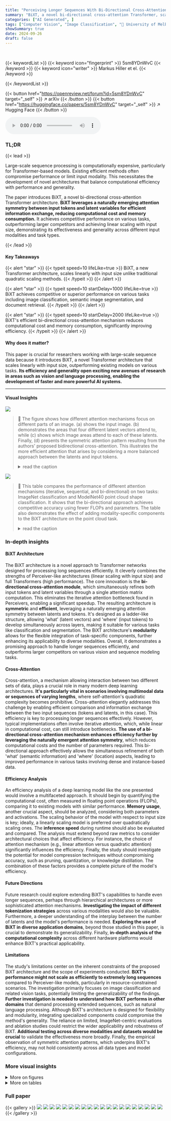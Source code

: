```yaml
---
title: "Perceiving Longer Sequences With Bi-Directional Cross-Attention Transformers"
summary: "BiXT, a novel bi-directional cross-attention Transformer, scales linearly with input size, achieving competitive performance across various tasks by efficiently processing longer sequences."
categories: ["AI Generated", ]
tags: ["Computer Vision", "Image Classification", "🏢 University of Melbourne",]
showSummary: true
date: 2024-09-26
draft: false
---
```


<br>

{{< keywordList >}}
{{< keyword icon="fingerprint" >}} 5sm8YDnWvC {{< /keyword >}}
{{< keyword icon="writer" >}} Markus Hiller et el. {{< /keyword >}}
 
{{< /keywordList >}}

{{< button href="https://openreview.net/forum?id=5sm8YDnWvC" target="_self" >}}
↗ arXiv
{{< /button >}}
{{< button href="https://huggingface.co/papers/5sm8YDnWvC" target="_self" >}}
↗ Hugging Face
{{< /button >}}



<audio controls>
    <source src="https://ai-paper-reviewer.com/5sm8YDnWvC/podcast.wav" type="audio/wav">
    Your browser does not support the audio element.
</audio>


### TL;DR


{{< lead >}}

Large-scale sequence processing is computationally expensive, particularly for Transformer-based models.  Existing efficient methods often compromise performance or limit input modality. This necessitates the development of novel architectures that balance computational efficiency with performance and generality. 



The paper introduces BiXT, a novel bi-directional cross-attention Transformer architecture. **BiXT leverages a naturally emerging attention symmetry between input tokens and latent variables for efficient information exchange, reducing computational cost and memory consumption.**  It achieves competitive performance on various tasks, outperforming larger competitors and achieving linear scaling with input size, demonstrating its effectiveness and generality across different input modalities and task types.

{{< /lead >}}


#### Key Takeaways

{{< alert "star" >}}
{{< typeit speed=10 lifeLike=true >}} BiXT, a new Transformer architecture, scales linearly with input size unlike traditional quadratic scaling methods. {{< /typeit >}}
{{< /alert >}}

{{< alert "star" >}}
{{< typeit speed=10 startDelay=1000 lifeLike=true >}} BiXT achieves competitive or superior performance on various tasks including image classification, semantic image segmentation, and document retrieval. {{< /typeit >}}
{{< /alert >}}

{{< alert "star" >}}
{{< typeit speed=10 startDelay=2000 lifeLike=true >}} BiXT's efficient bi-directional cross-attention mechanism reduces computational cost and memory consumption, significantly improving efficiency. {{< /typeit >}}
{{< /alert >}}

#### Why does it matter?
This paper is crucial for researchers working with large-scale sequence data because it introduces BiXT, a novel Transformer architecture that scales linearly with input size, outperforming existing models on various tasks.  **Its efficiency and generality open exciting new avenues of research in areas such as vision and language processing, enabling the development of faster and more powerful AI systems.**

------
#### Visual Insights



![](https://ai-paper-reviewer.com/5sm8YDnWvC/figures_1_1.jpg)

> 🔼 The figure shows how different attention mechanisms focus on different parts of an image.  (a) shows the input image. (b) demonstrates the areas that four different latent vectors attend to, while (c) shows which image areas attend to each of these latents. Finally, (d) presents the symmetric attention pattern resulting from the authors' proposed bidirectional cross-attention. This illustrates the more efficient attention that arises by considering a more balanced approach between the latents and input tokens.
> <details>
> <summary>read the caption</summary>
> Figure 1: Emerging patterns when attending both ways. (a) Input image. (b) depicts the areas of the image that 4 different latents attend to, while (c) inversely shows which image regions attend to these latents (transformed into the same coordinate system for ease of interpretation). (d) displays which areas & latents are symmetrically attended to using our proposed bi-directional cross-attention.
> </details>





![](https://ai-paper-reviewer.com/5sm8YDnWvC/tables_5_1.jpg)

> 🔼 This table compares the performance of different attention mechanisms (iterative, sequential, and bi-directional) on two tasks: ImageNet classification and ModelNet40 point cloud shape classification.  It shows that the bi-directional approach achieves competitive accuracy using fewer FLOPs and parameters. The table also demonstrates the effect of adding modality-specific components to the BiXT architecture on the point cloud task. 
> <details>
> <summary>read the caption</summary>
> Table 1: Bi-directional vs. iterative attention. (a) Classification accuracy on ImageNet1K. All architectures use 64 latent vectors and have been trained for 120 epochs with hyperparameters individually optimized. Architectural configurations noted in brackets. †indicates sharing of all, ‡of all but the 1st layer's cross-attention parameters. Results reported as mean and (unbiased) std-dev over 3 randomly seeded training runs (see appendix for complete results). (b) Point cloud shape classification on ModelNet40. BiXT without (naïve) and with modality-specific components.
> </details>





### In-depth insights


#### BiXT Architecture
The BiXT architecture is a novel approach to Transformer networks designed for processing long sequences efficiently.  It cleverly combines the strengths of Perceiver-like architectures (linear scaling with input size) and full Transformers (high performance).  The core innovation is the **bi-directional cross-attention module**, which simultaneously refines both input tokens and latent variables through a single attention matrix computation. This eliminates the iterative attention bottleneck found in Perceivers, enabling a significant speedup.  The resulting architecture is **symmetric** and **efficient**, leveraging a naturally emerging attention symmetry between latents and tokens. It's designed as a ladder-like structure, allowing 'what' (latent vectors) and 'where' (input tokens) to develop simultaneously across layers, making it suitable for various tasks like classification and segmentation.  The BiXT architecture's **modularity** allows for the flexible integration of task-specific components, further enhancing its applicability to diverse modalities.  Overall, it demonstrates a promising approach to handle longer sequences efficiently, and outperforms larger competitors on various vision and sequence modeling tasks.

#### Cross-Attention
Cross-attention, a mechanism allowing interaction between two different sets of data, plays a crucial role in many modern deep learning architectures.  **It's particularly vital in scenarios involving multimodal data or sequences of varying lengths**, where self-attention's quadratic complexity becomes prohibitive.  Cross-attention elegantly addresses this challenge by enabling efficient comparison and information exchange between the two input sequences (tokens and latents, in this case).  This efficiency is key to processing longer sequences effectively.  However, typical implementations often involve iterative attention, which, while linear in computational cost, can still introduce bottlenecks.  **The use of a bi-directional cross-attention mechanism enhances efficiency further by leveraging the naturally emergent attention symmetry**, which reduces computational costs and the number of parameters required.  This bi-directional approach effectively allows the simultaneous refinement of both 'what' (semantic information) and 'where' (location) aspects, leading to improved performance in various tasks involving dense and instance-based data.

#### Efficiency Analysis
An efficiency analysis of a deep learning model like the one presented would involve a multifaceted approach.  It should begin by quantifying the computational cost, often measured in floating point operations (FLOPs), comparing it to existing models with similar performance. **Memory usage**, another crucial aspect, should be analyzed, considering both parameters and activations. The scaling behavior of the model with respect to input size is key; ideally, a linearly scaling model is preferred over quadratically scaling ones. The **inference speed** during runtime should also be evaluated and compared.  The analysis must extend beyond raw metrics to consider architectural choices that affect efficiency.  For instance, the choice of attention mechanism (e.g., linear attention versus quadratic attention) significantly influences the efficiency.  Finally, the study should investigate the potential for model compression techniques without compromising accuracy, such as pruning, quantization, or knowledge distillation. The combination of these factors provides a complete picture of the model's efficiency.

#### Future Directions
Future research could explore extending BiXT's capabilities to handle even longer sequences, perhaps through hierarchical architectures or more sophisticated attention mechanisms.  **Investigating the impact of different tokenization strategies** across various modalities would also be valuable.  Furthermore, a deeper understanding of the interplay between the number of latents and the model's performance is needed.  **Exploring the use of BiXT in diverse application domains**, beyond those studied in this paper, is crucial to demonstrate its generalizability. Finally, **in-depth analysis of the computational complexity** across different hardware platforms would enhance BiXT's practical applicability.

#### Limitations
The study's limitations center on the inherent constraints of the proposed BiXT architecture and the scope of experiments conducted.  **BiXT's performance might not scale as efficiently to extremely long sequences** compared to Perceiver-like models, particularly in resource-constrained scenarios. The investigation primarily focuses on image classification and related vision tasks, potentially limiting the generalizability of the findings.  **Further investigation is needed to understand how BiXT performs in other domains** that demand processing extended sequences, such as natural language processing. Although BiXT's architecture is designed for flexibility and modularity, integrating specialized components could compromise the method's generality.  The reliance on limited, ImageNet-centric evaluations and ablation studies could restrict the wider applicability and robustness of BiXT.  **Additional testing across diverse modalities and datasets would be crucial** to validate the effectiveness more broadly.  Finally, the empirical observation of symmetric attention patterns, which underpins BiXT's efficiency, may not hold consistently across all data types and model configurations.


### More visual insights

<details>
<summary>More on figures
</summary>


![](https://ai-paper-reviewer.com/5sm8YDnWvC/figures_3_1.jpg)

> 🔼 This figure illustrates the BiXT architecture, showing how input data is processed through a layer of the Bi-Directional Cross-Attention Transformer. The left panel displays the overall architecture, showing the flow of data through the latent self-attention, bi-directional cross-attention, and optional token refinement modules.  The right panel provides a detailed view of the efficient bi-directional cross-attention module, highlighting how latent vectors and input tokens attend to each other simultaneously, resulting in a reduction in computational cost.
> <details>
> <summary>read the caption</summary>
> Figure 2: BiXT architecture. (left) Input data passing through one layer of our Bi-Directional Cross-Attention Transformer. (right) Internal structure of proposed efficient bi-directional cross-attention.
> </details>



![](https://ai-paper-reviewer.com/5sm8YDnWvC/figures_8_1.jpg)

> 🔼 This figure shows how the validation accuracy of the BiXT model changes when varying the embedding dimension and the number of latents.  It also shows the effect of changing the input sequence length on both accuracy and computational resources (GFLOPs).  The results indicate that increasing embedding dimension and the number of latents leads to higher accuracy but also higher computational cost.  The relationship between input sequence length and computational resources is linear.
> <details>
> <summary>read the caption</summary>
> Figure 3: Scaling trends. Ablating the influence of embedding dimension, varying numbers of latents and sequence lengths for ImageNet1K classification. All models trained with shorter schedule (only 300 epochs) to save computational resources, and comparisons should therefore be performed relative to each other. Red star-markers correspond to BiXT-Ti/16 (Acc. 80.1) from Table 2. Validation accuracy represented through solid lines, while dashed lines indicate the computational resources.
> </details>



![](https://ai-paper-reviewer.com/5sm8YDnWvC/figures_14_1.jpg)

> 🔼 This figure shows the BiXT architecture, illustrating how input data is processed through a layer of the Bi-Directional Cross-Attention Transformer.  The left side displays the overall architecture, showing how latent vectors and input tokens are processed through self-attention and cross-attention modules. The right side details the internal workings of the efficient bi-directional cross-attention module, illustrating how latent vectors and tokens simultaneously attend to and refine each other, enabling efficient information exchange.  The approximate symmetry in the attention patterns between latents and tokens allows computation of the attention matrix only once. 
> <details>
> <summary>read the caption</summary>
> Figure 2: BiXT architecture. (left) Input data passing through one layer of our Bi-Directional Cross-Attention Transformer. (right) Internal structure of proposed efficient bi-directional cross-attention.
> </details>



![](https://ai-paper-reviewer.com/5sm8YDnWvC/figures_15_1.jpg)

> 🔼 This figure illustrates the BiXT architecture, showing how input data (images, point clouds, or text) is processed through a layer of the Bi-Directional Cross-Attention Transformer.  The left panel shows the overall architecture:  Input data is tokenized, then passed through a bi-directional cross-attention module where latent vectors and input tokens interact simultaneously. The latents are further refined through self-attention.  Optionally, the tokens can also undergo additional refinement. The right panel provides a detailed view of the efficient bi-directional cross-attention module, illustrating how computations are performed to refine both latents and tokens efficiently using a shared attention matrix.
> <details>
> <summary>read the caption</summary>
> Figure 2: BiXT architecture. (left) Input data passing through one layer of our Bi-Directional Cross-Attention Transformer. (right) Internal structure of proposed efficient bi-directional cross-attention.
> </details>



![](https://ai-paper-reviewer.com/5sm8YDnWvC/figures_16_1.jpg)

> 🔼 The figure illustrates the BiXT architecture, showing how input data is processed through a layer of the bi-directional cross-attention transformer.  The left side shows the overall architecture, while the right side zooms in on the efficient bi-directional cross-attention module. This module is designed to enable simultaneous refinement of both input tokens ('where') and latent vectors ('what') by computing a single attention matrix, leveraging the naturally emerging symmetry between them. This improves efficiency compared to methods using sequential, one-sided cross-attention.
> <details>
> <summary>read the caption</summary>
> Figure 2: BiXT architecture. (left) Input data passing through one layer of our Bi-Directional Cross-Attention Transformer. (right) Internal structure of proposed efficient bi-directional cross-attention.
> </details>



![](https://ai-paper-reviewer.com/5sm8YDnWvC/figures_24_1.jpg)

> 🔼 This figure shows how the attention mechanism works in different scenarios. (a) shows the input image. (b) and (c) demonstrate the attention patterns in a uni-directional setting, where latent variables attend to input tokens and vice versa, respectively. (d) presents the attention mechanism in the proposed bi-directional model. The symmetry between latent variables and input tokens is highlighted, demonstrating the efficiency of the model.
> <details>
> <summary>read the caption</summary>
> Figure 1: Emerging patterns when attending both ways. (a) Input image. (b) depicts the areas of the image that 4 different latents attend to, while (c) inversely shows which image regions attend to these latents (transformed into the same coordinate system for ease of interpretation). (d) displays which areas & latents are symmetrically attended to using our proposed bi-directional cross-attention.
> </details>



![](https://ai-paper-reviewer.com/5sm8YDnWvC/figures_25_1.jpg)

> 🔼 This figure shows the attention patterns when using different attention mechanisms in the proposed architecture. The input image is shown in (a). (b) and (c) show the attention patterns using a uni-directional attention mechanism, while (d) shows the attention patterns using the proposed bi-directional cross-attention mechanism. The bi-directional cross-attention mechanism is more efficient and achieves better performance than the uni-directional attention mechanism. The symmetric attention patterns naturally emerge between latents and tokens. 
> <details>
> <summary>read the caption</summary>
> Figure 1: Emerging patterns when attending both ways. (a) Input image. (b) depicts the areas of the image that 4 different latents attend to, while (c) inversely shows which image regions attend to these latents (transformed into the same coordinate system for ease of interpretation). (d) displays which areas & latents are symmetrically attended to using our proposed bi-directional cross-attention.
> </details>



![](https://ai-paper-reviewer.com/5sm8YDnWvC/figures_26_1.jpg)

> 🔼 This figure shows how the attention mechanism works in different approaches. (a) shows the input image. (b) and (c) demonstrate a unidirectional approach where the latent variables attend to specific image areas, and vice versa. (d) illustrates the proposed bidirectional cross-attention, highlighting the symmetrical attention patterns between latents and image areas.
> <details>
> <summary>read the caption</summary>
> Figure 1: Emerging patterns when attending both ways. (a) Input image. (b) depicts the areas of the image that 4 different latents attend to, while (c) inversely shows which image regions attend to these latents (transformed into the same coordinate system for ease of interpretation). (d) displays which areas & latents are symmetrically attended to using our proposed bi-directional cross-attention.
> </details>



</details>




<details>
<summary>More on tables
</summary>


![](https://ai-paper-reviewer.com/5sm8YDnWvC/tables_6_1.jpg)
> 🔼 This table compares the performance of BiXT against other models using different attention mechanisms (iterative, sequential, and bi-directional) on ImageNet1K and ModelNet40 datasets.  It shows that the BiXT model, which uses bi-directional cross-attention, achieves higher accuracy and efficiency. The table also demonstrates the impact of adding modality-specific components to the BiXT architecture.
> <details>
> <summary>read the caption</summary>
> Table 1: Bi-directional vs. iterative attention. (a) Classification accuracy on ImageNet1K. All architectures use 64 latent vectors and have been trained for 120 epochs with hyperparameters individually optimized. Architectural configurations noted in brackets. †indicates sharing of all, ‡of all but the 1st layer's cross-attention parameters. Results reported as mean and (unbiased) std-dev over 3 randomly seeded training runs (see appendix for complete results). (b) Point cloud shape classification on ModelNet40. BiXT without (naïve) and with modality-specific components.
> </details>

![](https://ai-paper-reviewer.com/5sm8YDnWvC/tables_7_1.jpg)
> 🔼 This table compares the performance of BiXT with different attention mechanisms (bi-directional vs. iterative) on ImageNet1K classification and ModelNet40 point cloud shape classification.  It shows top-1 accuracy, FLOPS, memory usage, and the number of parameters for various architectures.  The ImageNet results highlight the advantage of BiXT's bi-directional attention. The ModelNet40 results demonstrate BiXT's adaptability through the addition of modality-specific components.
> <details>
> <summary>read the caption</summary>
> Table 1: Bi-directional vs. iterative attention. (a) Classification accuracy on ImageNet1K. All architectures use 64 latent vectors and have been trained for 120 epochs with hyperparameters individually optimized. Architectural configurations noted in brackets. †indicates sharing of all, ‡of all but the 1st layer's cross-attention parameters. Results reported as mean and (unbiased) std-dev over 3 randomly seeded training runs (see appendix for complete results). (b) Point cloud shape classification on ModelNet40. BiXT without (naïve) and with modality-specific components.
> </details>

![](https://ai-paper-reviewer.com/5sm8YDnWvC/tables_7_2.jpg)
> 🔼 This table compares the performance of different attention mechanisms on ImageNet1K classification and ModelNet40 point cloud shape classification. It contrasts the performance of bi-directional cross-attention with iterative attention, highlighting the impact of different architectural choices on accuracy, FLOPs, memory usage, and the number of parameters.  The ImageNet results show BiXT's superiority in accuracy at a similar FLOP count compared to iterative methods. ModelNet40 results demonstrate BiXT's ability to be competitive even without modality-specific components, showing improvement when these are added.
> <details>
> <summary>read the caption</summary>
> Table 1: Bi-directional vs. iterative attention. (a) Classification accuracy on ImageNet1K. All architectures use 64 latent vectors and have been trained for 120 epochs with hyperparameters individually optimized. Architectural configurations noted in brackets. †indicates sharing of all, ‡of all but the 1st layer's cross-attention parameters. Results reported as mean and (unbiased) std-dev over 3 randomly seeded training runs (see appendix for complete results). (b) Point cloud shape classification on ModelNet40. BiXT without (naïve) and with modality-specific components.
> </details>

![](https://ai-paper-reviewer.com/5sm8YDnWvC/tables_15_1.jpg)
> 🔼 This table compares the performance of Bi-directional and Iterative attention mechanisms on two tasks: ImageNet1K classification and ModelNet40 point cloud shape classification.  It shows the top-1 and top-5 accuracy, FLOPs, memory usage, and number of parameters for various configurations of each attention type. The ImageNet1K results highlight the improvement achieved by Bi-directional attention over iterative methods, even when considering parameter sharing. The ModelNet40 results demonstrate the flexibility of BiXT by showing its performance with and without modality-specific components.
> <details>
> <summary>read the caption</summary>
> Table 1: Bi-directional vs. iterative attention. (a) Classification accuracy on ImageNet1K. All architectures use 64 latent vectors and have been trained for 120 epochs with hyperparameters individually optimized. Architectural configurations noted in brackets. †indicates sharing of all, ‡of all but the 1st layer's cross-attention parameters. Results reported as mean and (unbiased) std-dev over 3 randomly seeded training runs (see appendix for complete results). (b) Point cloud shape classification on ModelNet40. BiXT without (naïve) and with modality-specific components.
> </details>

![](https://ai-paper-reviewer.com/5sm8YDnWvC/tables_18_1.jpg)
> 🔼 This table compares BiXT's performance on ImageNet1K classification against other efficient transformer models, including Perceiver architectures.  It highlights BiXT's accuracy, FLOPs, and parameter counts, showcasing its efficiency compared to other models, especially at higher resolutions (384x384).  The table also differentiates between models with and without convolutional tokenizers.
> <details>
> <summary>read the caption</summary>
> Table 2: Classification on ImageNet1K using ‘few-FLOP’ Transformers. Note that we focus here on efficient models in the low FLOP and/or parameter regime. Perceiver architectures are included as contrast to our bi-directional attention. All methods have been trained on input resolutions of 2242, and ↑384 further fine-tuned on 3842. Note that different models may have received a different optimization effort. *result reproduced as not reported in original work. '(conv)' indicates the use of a convolutional tokenizer (see appendix for details).
> </details>

![](https://ai-paper-reviewer.com/5sm8YDnWvC/tables_19_1.jpg)
> 🔼 This table compares the performance of BiXT with different attention mechanisms (iterative, sequential, and bi-directional) on ImageNet1K classification and ModelNet40 point cloud shape classification.  It highlights the impact of bi-directional attention on accuracy and efficiency, showing that BiXT outperforms iterative approaches while being more memory-efficient and faster. The table also presents results with and without modality-specific components for BiXT on point cloud classification.
> <details>
> <summary>read the caption</summary>
> Table 1: Bi-directional vs. iterative attention. (a) Classification accuracy on ImageNet1K. All architectures use 64 latent vectors and have been trained for 120 epochs with hyperparameters individually optimized. Architectural configurations noted in brackets. †indicates sharing of all, ‡of all but the 1st layer's cross-attention parameters. Results reported as mean and (unbiased) std-dev over 3 randomly seeded training runs (see appendix for complete results). (b) Point cloud shape classification on ModelNet40. BiXT without (naïve) and with modality-specific components.
> </details>

![](https://ai-paper-reviewer.com/5sm8YDnWvC/tables_19_2.jpg)
> 🔼 This table compares different attention mechanisms for image classification on ImageNet. It shows the top-1 and top-5 accuracy, FLOPs, memory usage, and number of parameters for various architectures using iterative, sequential, and bi-directional cross-attention.  The results highlight the efficiency and performance gains of the bi-directional cross-attention approach.
> <details>
> <summary>read the caption</summary>
> Table A1: Architectural variants using iterative attention & cross-attention parameter sharing. Classification accuracy on the ImageNet1K dataset for varying types of attention. All architectures use 64 latent vectors and have been trained for 120 epochs with hyperparameters individually optimized. Cross-attention parameter sharing schemes: indicates sharing of all, of all but the 1st layer's cross-attention parameters. Architectural configurations noted in brackets. Three randomly seeded runs were performed for the 'best' architectures (judged by their performance on seed = 42), and mean and (unbiased) standard deviation are reported. One randomly seeded run reported for all other architectures.
> </details>

![](https://ai-paper-reviewer.com/5sm8YDnWvC/tables_20_1.jpg)
> 🔼 This table compares different attention mechanisms (iterative, sequential, and bi-directional) used in the ImageNet1K classification task.  It shows the top-1 and top-5 accuracy, FLOPs, memory usage, and the number of parameters for various architectural configurations.  The results highlight the trade-offs between accuracy, efficiency, and architectural choices.
> <details>
> <summary>read the caption</summary>
> Table A1: Architectural variants using iterative attention & cross-attention parameter sharing. Classification accuracy on the ImageNet1K dataset for varying types of attention. All architectures use 64 latent vectors and have been trained for 120 epochs with hyperparameters individually optimized. Cross-attention parameter sharing schemes: indicates sharing of all, of all but the 1st layer's cross-attention parameters. Architectural configurations noted in brackets. Three randomly seeded runs were performed for the 'best' architectures (judged by their performance on seed = 42), and mean and (unbiased) standard deviation are reported. One randomly seeded run reported for all other architectures.
> </details>

![](https://ai-paper-reviewer.com/5sm8YDnWvC/tables_21_1.jpg)
> 🔼 This table compares the performance of BiXT with iterative and sequential attention methods on ImageNet1k and ModelNet40 datasets.  Part (a) focuses on ImageNet1k classification accuracy, comparing different configurations of iterative attention against BiXT's bi-directional approach, highlighting the impact of FLOPs, memory usage and the number of parameters.  Part (b) shows the results on ModelNet40 point cloud shape classification, contrasting the performance of BiXT with and without additional modality-specific components.
> <details>
> <summary>read the caption</summary>
> Table 1: Bi-directional vs. iterative attention. (a) Classification accuracy on ImageNet1K. All architectures use 64 latent vectors and have been trained for 120 epochs with hyperparameters individually optimized. Architectural configurations noted in brackets. †indicates sharing of all, ‡of all but the 1st layer's cross-attention parameters. Results reported as mean and (unbiased) std-dev over 3 randomly seeded training runs (see appendix for complete results). (b) Point cloud shape classification on ModelNet40. BiXT without (naïve) and with modality-specific components.
> </details>

![](https://ai-paper-reviewer.com/5sm8YDnWvC/tables_21_2.jpg)
> 🔼 This table compares the performance of different attention mechanisms (iterative, sequential, and bi-directional) on image classification (ImageNet) and point cloud shape classification (ModelNet40).  It shows that BiXT achieves competitive accuracy with fewer FLOPS and parameters, particularly when incorporating modality-specific components. The table highlights the trade-off between computational efficiency and performance, demonstrating BiXT's advantage in resource-constrained settings.
> <details>
> <summary>read the caption</summary>
> Table 1: Bi-directional vs. iterative attention. (a) Classification accuracy on ImageNet1K. All architectures use 64 latent vectors and have been trained for 120 epochs with hyperparameters individually optimized. Architectural configurations noted in brackets. †indicates sharing of all, ‡of all but the 1st layer's cross-attention parameters. Results reported as mean and (unbiased) std-dev over 3 randomly seeded training runs (see appendix for complete results). (b) Point cloud shape classification on ModelNet40. BiXT without (naïve) and with modality-specific components.
> </details>

![](https://ai-paper-reviewer.com/5sm8YDnWvC/tables_23_1.jpg)
> 🔼 This table compares the classification accuracy of different attention mechanisms on ImageNet1K and ModelNet40 datasets.  It contrasts the performance of bi-directional attention with iterative attention approaches, highlighting the efficiency and accuracy gains achieved by the proposed bi-directional cross-attention.  The table also shows the impact of adding modality-specific components to the BiXT architecture for point cloud data.
> <details>
> <summary>read the caption</summary>
> Table 1: Bi-directional vs. iterative attention. (a) Classification accuracy on ImageNet1K. All architectures use 64 latent vectors and have been trained for 120 epochs with hyperparameters individually optimized. Architectural configurations noted in brackets. †indicates sharing of all, ‡of all but the 1st layer's cross-attention parameters. Results reported as mean and (unbiased) std-dev over 3 randomly seeded training runs (see appendix for complete results). (b) Point cloud shape classification on ModelNet40. BiXT without (naïve) and with modality-specific components.
> </details>

</details>




### Full paper

{{< gallery >}}
<img src="https://ai-paper-reviewer.com/5sm8YDnWvC/1.png" class="grid-w50 md:grid-w33 xl:grid-w25" />
<img src="https://ai-paper-reviewer.com/5sm8YDnWvC/2.png" class="grid-w50 md:grid-w33 xl:grid-w25" />
<img src="https://ai-paper-reviewer.com/5sm8YDnWvC/3.png" class="grid-w50 md:grid-w33 xl:grid-w25" />
<img src="https://ai-paper-reviewer.com/5sm8YDnWvC/4.png" class="grid-w50 md:grid-w33 xl:grid-w25" />
<img src="https://ai-paper-reviewer.com/5sm8YDnWvC/5.png" class="grid-w50 md:grid-w33 xl:grid-w25" />
<img src="https://ai-paper-reviewer.com/5sm8YDnWvC/6.png" class="grid-w50 md:grid-w33 xl:grid-w25" />
<img src="https://ai-paper-reviewer.com/5sm8YDnWvC/7.png" class="grid-w50 md:grid-w33 xl:grid-w25" />
<img src="https://ai-paper-reviewer.com/5sm8YDnWvC/8.png" class="grid-w50 md:grid-w33 xl:grid-w25" />
<img src="https://ai-paper-reviewer.com/5sm8YDnWvC/9.png" class="grid-w50 md:grid-w33 xl:grid-w25" />
<img src="https://ai-paper-reviewer.com/5sm8YDnWvC/10.png" class="grid-w50 md:grid-w33 xl:grid-w25" />
<img src="https://ai-paper-reviewer.com/5sm8YDnWvC/11.png" class="grid-w50 md:grid-w33 xl:grid-w25" />
<img src="https://ai-paper-reviewer.com/5sm8YDnWvC/12.png" class="grid-w50 md:grid-w33 xl:grid-w25" />
<img src="https://ai-paper-reviewer.com/5sm8YDnWvC/13.png" class="grid-w50 md:grid-w33 xl:grid-w25" />
<img src="https://ai-paper-reviewer.com/5sm8YDnWvC/14.png" class="grid-w50 md:grid-w33 xl:grid-w25" />
<img src="https://ai-paper-reviewer.com/5sm8YDnWvC/15.png" class="grid-w50 md:grid-w33 xl:grid-w25" />
<img src="https://ai-paper-reviewer.com/5sm8YDnWvC/16.png" class="grid-w50 md:grid-w33 xl:grid-w25" />
<img src="https://ai-paper-reviewer.com/5sm8YDnWvC/17.png" class="grid-w50 md:grid-w33 xl:grid-w25" />
<img src="https://ai-paper-reviewer.com/5sm8YDnWvC/18.png" class="grid-w50 md:grid-w33 xl:grid-w25" />
<img src="https://ai-paper-reviewer.com/5sm8YDnWvC/19.png" class="grid-w50 md:grid-w33 xl:grid-w25" />
<img src="https://ai-paper-reviewer.com/5sm8YDnWvC/20.png" class="grid-w50 md:grid-w33 xl:grid-w25" />
{{< /gallery >}}